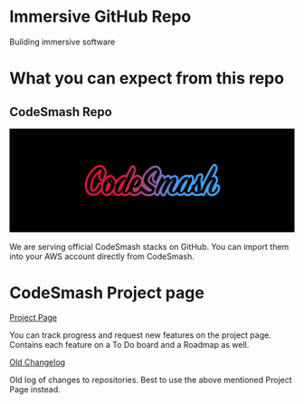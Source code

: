 # Immersive GitHub Repo

Building immersive software

# What you can expect from this repo

## CodeSmash Repo

![CodeSmash](https://github.com/immmersive/immmersive/blob/main/CodeSmash.jpg)

We are serving official CodeSmash stacks on GitHub. You can import them into your AWS account directly from CodeSmash.

# CodeSmash Project page

[Project Page](https://github.com/users/immmersive/projects/1)

You can track progress and request new features on the project page.
Contains each feature on a To Do board and a Roadmap as well.

[Old Changelog](https://github.com/users/immmersive/immmersive/ChangeLog.md)

Old log of changes to repositories. Best to use the above mentioned Project Page instead.

